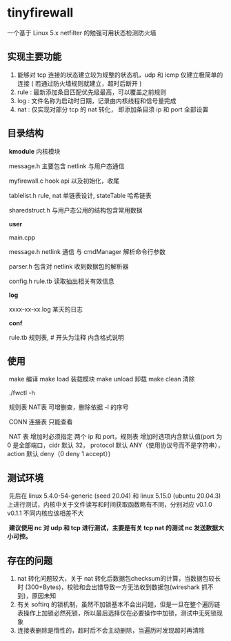 # tinyfirewall
一个基于 Linux 5.x netfilter 的勉强可用状态检测防火墙

## 实现主要功能

1. 能够对 tcp 连接的状态建立较为规整的状态机，udp 和 icmp 仅建立极简单的连接 ( 若通过防火墙规则就建立，超时后断开 )
2. rule  : 最新添加条目匹配优先级最高，可以覆盖之前规则
3. log   : 文件名称为启动时日期，记录由内核线程和信号量完成
4. nat   : 仅实现对部分 tcp 的 nat 转化， 即添加条目须 ip 和 port 全部设置

## 目录结构

​	**kmodule**                           内核模块

​		message.h					 主要包含 netlink 与用户态通信

​		myfirewall.c					hook api 以及初始化，收尾

​		tablelist.h						rule, nat 单链表设计, stateTable 哈希链表 

​		sharedstruct.h				与用户态公用的结构包含常用数据

​	**user**

​		main.cpp						 

​		message.h						netlink 通信 与 cmdManager 解析命令行参数

​		parser.h							包含对 netlink 收到数据包的解析器

​		config.h							rule.tb 读取抽出相关有效信息

​	**log**

​		xxxx-xx-xx.log					某天的日志

​	**conf**

​		rule.tb								规则表, # 开头为注释 内含格式说明

## 使用

​	make 编译 make load 装载模块 make unload 卸载 make clean 清除

​	./fwctl -h

​	规则表 NAT表 可增删查，删除依据 -l 的序号

​    CONN 连接表 只能查看

​	NAT 表 增加时必须指定 两个 ip 和 port，规则表 增加时选项内含默认值(port 为 0 是全部端口，cidr 默认 32， protocol 默认 ANY（使用协议号而不是字符串），action 默认 deny（0 deny 1 accept）)

## 测试环境

​		先后在 linux 5.4.0-54-generic (seed 20.04) 和 linux 5.15.0 (ubuntu 20.04.3) 上进行测试，内核中关于文件读写和时间获取函数略有不同，分别对应 v0.1.0 v0.1.1 不同内核应该相差不大

​		**建议使用 nc 对 udp 和 tcp 进行测试，主要是有关 tcp nat 的测试 nc 发送数据大小可控。**

## 存在的问题

1. nat 转化问题较大，关于 nat 转化后数据包checksum的计算，当数据包较长时 (300+Bytes)，校验和会出错导致一方无法收到数据包(wireshark 抓不到)，原因未知
2. 有关 softirq 的锁机制，虽然不加锁基本不会出问题，但是一旦在整个遍历链表操作上加锁必然死锁，所以最后选择仅在必要操作中加锁，测试中无死锁现象
3. 连接表删除是惰性的，超时后不会主动删除，当遍历时发现超时再清除

